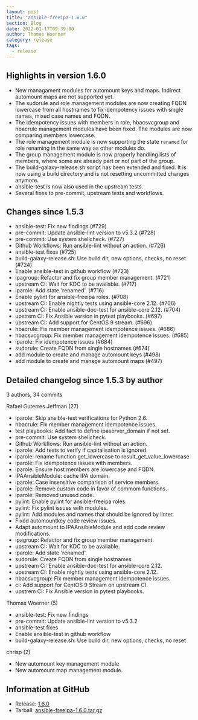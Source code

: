 ```yaml
---
layout: post
title: "ansible-freeipa-1.6.0"
section: Blog
date: 2022-01-17T09:39:00
author: Thomas Woerner
category: release
tags:
  - release
---
```


Highlights in version 1.6.0
-------------------
  - New managament modules for automount keys and maps. Indirect automount maps are not supported yet.
  - The sudorule and role management modules are now creating FQDN lowercase from all hostnames to fix idempotency issues with single names, mixed case names and FQDN.
  - The idempotency issues with members in role, hbacsvcgroup and hbacrule management modules have been fixed. The modules are now comparing members lowercase.
  - The role management module is now supporting the state `renamed` for role renaming in the same way as other modules do.
  - The group management module is now properly handling lists of members, where some are already part or not part of the group.
  - The build-galaxy-release.sh script has been extended and fixed. It is now using a build directory and is not resetting uncommitted changes anymore.
  - ansible-test is now also used in the upstream tests.
  - Several fixes to pre-commit, upstream tests and workflows.

Changes since 1.5.3
-------------------

  - ansible-test: Fix new findings (#729)
  - pre-commit: Update ansible-lint version to v5.3.2 (#728)
  - pre-commit: Use system shellcheck. (#727)
  - Github Workflows: Run ansible-lint without an action. (#726)
  - ansible-test fixes (#725)
  - build-galaxy-release.sh: Use build dir, new options, checks, no reset (#724)
  - Enable ansible-test in github workflow (#723)
  - ipagroup: Refactor and fix group member management. (#721)
  - upstream CI: Wait for KDC to be available. (#717)
  - iparole: Add state 'renamed'. (#716)
  - Enable pylint for ansible-freeipa roles. (#708)
  - upstream CI: Enable nightly tests using ansible-core 2.12. (#706)
  - upstream CI: Enable ansible-doc-test for ansible-core 2.12. (#704)
  - upstrem CI: Fix Ansible version in pytest playbooks. (#697)
  - upstream CI:  Add support for CentOS 9 stream. (#696)
  - hbacrule: Fix member management idempotence issues. (#686)
  - hbacsvcgroup: Fix member management idempotence issues. (#685)
  - iparole: Fix idempotence issues (#684)
  - sudorule: Create FQDN from single hostnames (#674)
  - add module to create and manage automount keys (#498)
  - add module to create and manage automount maps (#497)

Detailed changelog since 1.5.3 by author
----------------------------------------
  3 authors, 34 commits

Rafael Guterres Jeffman (27)

  - iparole: Skip ansible-test verifications for Python 2.6.
  - hbacrule: Fix member management idempotence issues.
  - test playbooks: Add fact to define ipaserver_domain if not set.
  - pre-commit: Use system shellcheck.
  - Github Workflows: Run ansible-lint without an action.
  - iparole: Add tests to verify if capitalisation is ignored.
  - iparole: rename function get_lowercase to result_get_value_lowercase
  - iparole: Fix idempotence issues with members.
  - iparole: Ensure host members are lowercase and FQDN.
  - IPAAnsibleModule: cache IPA domain.
  - iparole: Case insensitive comparison of service members.
  - iparole: Remove custom code in favor of commom functions.
  - iparole: Removed unused code.
  - pylint: Enable pylint for ansible-freeipa roles.
  - pylint: Fix pylint issues with modules.
  - pylint: Add modules and names that should be ignored by linter.
  - Fixed automountkey code review issues.
  - Adapt automount to IPAAnsibleModule and add code review modifications.
  - ipagroup: Refactor and fix group member management.
  - upstream CI: Wait for KDC to be available.
  - iparole: Add state 'renamed'.
  - sudorule: Create FQDN from single hostnames
  - upstream CI: Enable ansible-doc-test for ansible-core 2.12.
  - upstream CI: Enable nightly tests using ansible-core 2.12.
  - hbacsvcgroup: Fix member management idempotence issues.
  - ci: Add support for CentOS 9 Stream on upstream CI.
  - upstrem CI: Fix Ansible version in pytest playbooks.

Thomas Woerner (5)

  - ansible-test: Fix new findings
  - pre-commit: Update ansible-lint version to v5.3.2
  - ansible-test fixes
  - Enable ansible-test in github workflow
  - build-galaxy-release.sh: Use build dir, new options, checks, no reset

chrisp (2)

  - New automount key management module
  - New automount map management module.

Information at GitHub
---------------------
* Release: [1.6.0](https://github.com/freeipa/ansible-freeipa/releases/tag/v1.6.0)
* Tarball: [ansible-freeipa-1.6.0.tar.gz](https://github.com/freeipa/ansible-freeipa/archive/refs/tags/v1.6.0.tar.gz)
